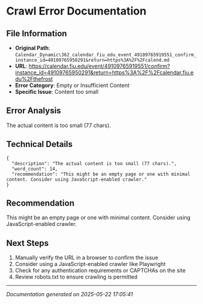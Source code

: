 # Crawl Error Documentation

## File Information
- **Original Path**: `Calendar_Dynamic\362_calendar_fiu_edu_event_49109765919551_confirm_instance_id=49109765950291&return=https%3A%2F%2Fcalend.md`
- **URL**: https://calendar.fiu.edu/event/49109765919551/confirm?instance_id=49109765950291&return=https%3A%2F%2Fcalendar.fiu.edu%2Fthefrost
- **Error Category**: Empty or Insufficient Content
- **Specific Issue**: Content too small

## Error Analysis
The actual content is too small (77 chars).

## Technical Details
```
{
  "description": "The actual content is too small (77 chars).",
  "word_count": 14,
  "recommendation": "This might be an empty page or one with minimal content. Consider using JavaScript-enabled crawler."
}
```

## Recommendation
This might be an empty page or one with minimal content. Consider using JavaScript-enabled crawler.

## Next Steps
1. Manually verify the URL in a browser to confirm the issue
2. Consider using a JavaScript-enabled crawler like Playwright
3. Check for any authentication requirements or CAPTCHAs on the site
4. Review robots.txt to ensure crawling is permitted

---
*Documentation generated on 2025-05-22 17:05:41*

